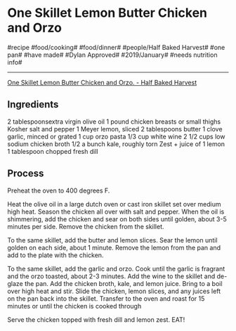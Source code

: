 # One Skillet Lemon Butter Chicken and Orzo
#recipe #food/cooking# #food/dinner# #people/Half Baked Harvest# #one pan# #have made# #Dylan Approved# #2019/January# #needs nutrition info#
- - - -
[One Skillet Lemon Butter Chicken and Orzo. - Half Baked Harvest](https://www.halfbakedharvest.com/one-skillet-lemon-butter-chicken-and-orzo/)

## Ingredients
2 tablespoonsextra virgin olive oil
1 pound chicken breasts or small thighs
Kosher salt and pepper
1 Meyer lemon, sliced
2 tablespoons butter
1 clove garlic, minced or grated
1 cup orzo pasta
1/3 cup white wine
2 1/2 cups low sodium chicken broth
1/2 a bunch kale, roughly torn
Zest + juice of 1 lemon
1 tablespoon chopped fresh dill

## Process
Preheat the oven to 400 degrees F.

Heat the olive oil in a large dutch oven or cast iron skillet set over medium high heat. Season the chicken all over with salt and pepper. When the oil is shimmering, add the chicken and sear on both sides until golden, about 3-5 minutes per side. Remove the chicken from the skillet.

To the same skillet, add the butter and lemon slices. Sear the lemon until golden on each side, about 1 minute. Remove the lemon from the pan and add to the plate with the chicken. 

To the same skillet, add the garlic and orzo. Cook until the garlic is fragrant and the orzo toasted, about 2-3 minutes. Add the wine to the skillet and de-glaze the pan. Add the chicken broth, kale, and lemon juice. Bring to a boil over high heat and stir. Slide the chicken, lemon slices, and any juices left on the pan back into the skillet. Transfer to the oven and roast for 15 minutes or until the chicken is cooked through

Serve the chicken topped with fresh dill and lemon zest. EAT!